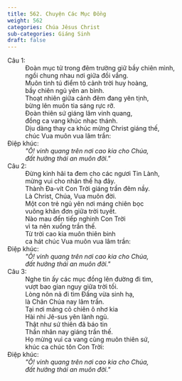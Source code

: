 ```yaml
---
title: 562. Chuyện Các Mục Đồng
weight: 562
categories: Chúa Jêsus Christ
sub-categories: Giáng Sinh
draft: false
---
```

<dl><dt>Câu 1:</dt><dd data-verse="1">Đoàn mục tử trong đêm trường giữ bầy chiên mình, <br/>ngồi chung nhau nơi giữa đồi vắng. <br/>Muôn tinh tú điểm tô cảnh trời huy hoàng, <br/>bầy chiên ngủ yên an bình. <br/>Thoạt nhiên giữa cảnh đêm đang yên tịnh, <br/>bừng lên muôn tia sáng rực rỡ. <br/>Đoàn thiên sứ giáng lâm vinh quang, <br/>đồng ca vang khúc nhạc thánh. <br/>Dịu dàng thay ca khúc mừng Christ giáng thế, <br/>chúc Vua muôn vua lâm trần: </dd><dt>Điệp khúc:</dt><dd data-chorus="1"><em>"Ô! vinh quang trên nơi cao kia cho Chúa, <br/>đất hưởng thái an muôn đời." </em></dd><dt>Câu 2:</dt><dd data-verse="2">Đừng kinh hãi ta đem cho các ngươi Tin Lành, <br/>mừng vui cho nhân thế hạ đây. <br/>Thành Đa-vít Con Trời giáng trần đêm nầy. <br/>Là Christ, Chúa, Vua muôn đời. <br/>Một con trẻ ngủ yên nơi máng chiên bọc <br/>vuông khăn đơn giữa trời tuyết. <br/>Nào mau đến tiếp nghinh Con Trời <br/>vì ta nên xuống trần thế. <br/>Từ trời cao kia muôn thiên binh <br/>ca hát chúc Vua muôn vua lâm trần: </dd><dt>Điệp khúc:</dt><dd data-chorus="1"><em>"Ô! vinh quang trên nơi cao kia cho Chúa, <br/>đất hưởng thái an muôn đời." </em></dd><dt>Câu 3:</dt><dd data-verse="3">Nghe tin ấy các mục đồng lên đường đi tìm, <br/>vượt bao gian nguy giữa trời tối. <br/>Lòng nôn nả đi tìm Đấng vừa sinh hạ, <br/>là Chân Chúa nay lâm trần. <br/>Tại nơi máng cỏ chiên ô nhơ kia <br/>Hài nhi Jê-sus yên lành ngủ. <br/>Thật như sứ thiên đã báo tin <br/>Thần nhân nay giáng trần thế. <br/>Họ mừng vui ca vang cùng muôn thiên sứ, <br/>khúc ca chúc tôn Con Trời: </dd><dt>Điệp khúc:</dt><dd data-chorus="1"><em>"Ô! vinh quang trên nơi cao kia cho Chúa, <br/>đất hưởng thái an muôn đời." </em></dd></dl>